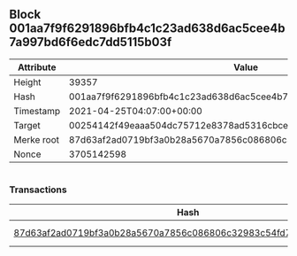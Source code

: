 ## Block 001aa7f9f6291896bfb4c1c23ad638d6ac5cee4b7a997bd6f6edc7dd5115b03f

Attribute | Value
--- | ---
Height | 39357
Hash | 001aa7f9f6291896bfb4c1c23ad638d6ac5cee4b7a997bd6f6edc7dd5115b03f
Timestamp | 2021-04-25T04:07:00+00:00
Target | 00254142f49eaaa504dc75712e8378ad5316cbcead634704b3734b6271167cc4
Merke root | 87d63af2ad0719bf3a0b28a5670a7856c086806c32983c54fd7565c0cb62dbdb
Nonce | 3705142598

```

```

### Transactions

Hash | Amount
--- | ---
[87d63af2ad0719bf3a0b28a5670a7856c086806c32983c54fd7565c0cb62dbdb](87d63af2ad0719bf3a0b28a5670a7856c086806c32983c54fd7565c0cb62dbdb.md) | 10.00000000 SKEPTI 
